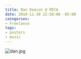 ```yaml
---
title: Dan Deacon @ MICA
date: 2018-11-30 22:58:00 -05:00
categories:
- Freelance
tags:
- posters
- music
---
```


![dan.jpg](/uploads/dan.jpg)